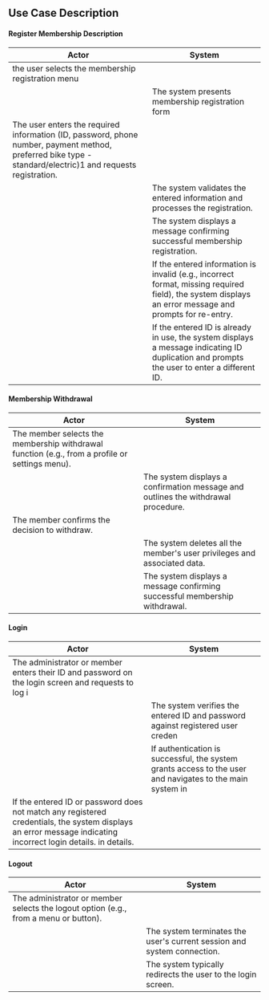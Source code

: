 ## Use Case Description

#### Register Membership Description

| Actor                                                                                                                                                      | System                                                                                                                                                 |
| ---------------------------------------------------------------------------------------------------------------------------------------------------------- | ------------------------------------------------------------------------------------------------------------------------------------------------------ |
| the user selects the membership registration menu                                                                                                          |                                                                                                                                                        |
|                                                                                                                                                            | The system presents membership registration form                                                                                                       |
| The user enters the required information (ID, password, phone number, payment method, preferred bike type - standard/electric)1 and requests registration. |                                                                                                                                                        |
|                                                                                                                                                            | The system validates the entered information and processes the registration.                                                                           |
|                                                                                                                                                            | The system displays a message confirming successful membership registration.                                                                           |
|                                                                                                                                                            | If the entered information is invalid (e.g., incorrect format, missing required field), the system displays an error message and prompts for re-entry. |
|                                                                                                                                                            | If the entered ID is already in use, the system displays a message indicating ID duplication and prompts the user to enter a different ID.             |

#### Membership Withdrawal

| Actor                                                                                          | System                                                                            |
| ---------------------------------------------------------------------------------------------- | --------------------------------------------------------------------------------- |
| The member selects the membership withdrawal function (e.g., from a profile or settings menu). |                                                                                   |
|                                                                                                | The system displays a confirmation message and outlines the withdrawal procedure. |
| The member confirms the decision to withdraw.                                                  |                                                                                   |
|                                                                                                | The system deletes all the member's user privileges and associated data.          |
|                                                                                                | The system displays a message confirming successful membership withdrawal.        |

#### Login

| Actor                                                                                                                                                         | System                                                                                                    |
| ------------------------------------------------------------------------------------------------------------------------------------------------------------- | --------------------------------------------------------------------------------------------------------- |
| The administrator or member enters their ID and password on the login screen and requests to log i                                                            |                                                                                                           |
|                                                                                                                                                               | The system verifies the entered ID and password against registered user creden                            |
|                                                                                                                                                               | If authentication is successful, the system grants access to the user and navigates to the main system in |
| If the entered ID or password does not match any registered credentials, the system displays an error message indicating incorrect login details. in details. |                                                                                                           |

#### Logout

| Actor                                                                                | System                                                                  |
| ------------------------------------------------------------------------------------ | ----------------------------------------------------------------------- |
| The administrator or member selects the logout option (e.g., from a menu or button). |                                                                         |
|                                                                                      | The system terminates the user's current session and system connection. |
|                                                                                      | The system typically redirects the user to the login screen.            |
